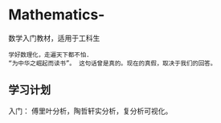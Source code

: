 # Mathematics-
数学入门教材，适用于工科生

    学好数理化，走遍天下都不怕. 
    “为中华之崛起而读书”。 这句话曾是真的。现在的真假，取决于我们的回答。
    

## 学习计划
入门： 傅里叶分析，陶哲轩实分析，复分析可视化。
